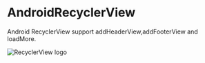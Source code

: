 # AndroidRecyclerView
Android RecyclerView support addHeaderView,addFooterView and loadMore.

![RecyclerView logo](http://raw.github.com/DukeLee1989/AndroidRecyclerView/master/recyclerview_support_head_footer_v3.gif)

